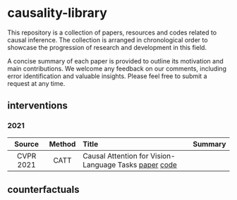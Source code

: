 # causality-library

This repository is a collection of papers, resources and codes related to causal inference. The collection is arranged in chronological order to showcase the progression of research and development in this field.

A concise summary of each paper is provided to outline its motivation and main contributions. We welcome any feedback on our comments, including error identification and valuable insights. Please feel free to submit a request at any time.

## interventions

### 2021

| Source | Method | Title | Summary |
|:------:|:------:|:----- |:------- |
| CVPR 2021 | CATT | Causal Attention for Vision-Language Tasks [paper](https://openaccess.thecvf.com/content/CVPR2021/papers/Yang_Causal_Attention_for_Vision-Language_Tasks_CVPR_2021_paper.pdf) [code](https://github.com/yangxuntu/lxmertcatt) | |





## counterfactuals


